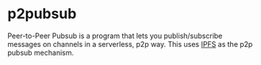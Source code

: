# p2pubsub

Peer-to-Peer Pubsub is a program that lets you publish/subscribe
messages on channels in a serverless, p2p way. This uses
[IPFS](https://github.com/ipfs/go-ipfs) as the p2p pubsub mechanism.

